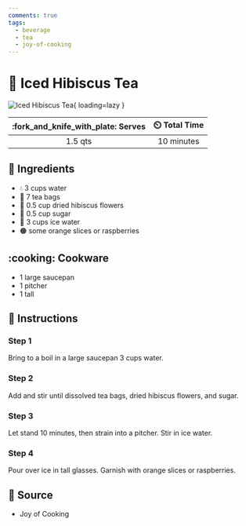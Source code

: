 ```yaml
---
comments: true
tags:
  - beverage
  - tea
  - joy-of-cooking
---
```

# :hibiscus: Iced Hibiscus Tea

![Iced Hibiscus Tea](../assets/images/iced-hibiscus-tea.jpg){ loading=lazy }

| :fork_and_knife_with_plate: Serves | :timer_clock: Total Time |
|:----------------------------------:|:-----------------------: |
| 1.5 qts | 10 minutes |

## :salt: Ingredients

- :droplet: 3 cups water
- :tropical_drink: 7 tea bags
- :hibiscus: 0.5 cup dried hibiscus flowers
- :candy: 0.5 cup sugar
- :ice_cube: 3 cups ice water
- :orange_circle: some orange slices or raspberries

## :cooking: Cookware

- 1 large saucepan
- 1 pitcher
- 1 tall

## :pencil: Instructions

### Step 1

Bring to a boil in a large saucepan 3 cups water.

### Step 2

Add and stir until dissolved tea bags, dried hibiscus flowers, and sugar.

### Step 3

Let stand 10 minutes, then strain into a pitcher. Stir in ice water.

### Step 4

Pour over ice in tall glasses. Garnish with orange slices or raspberries.

## :link: Source

- Joy of Cooking
